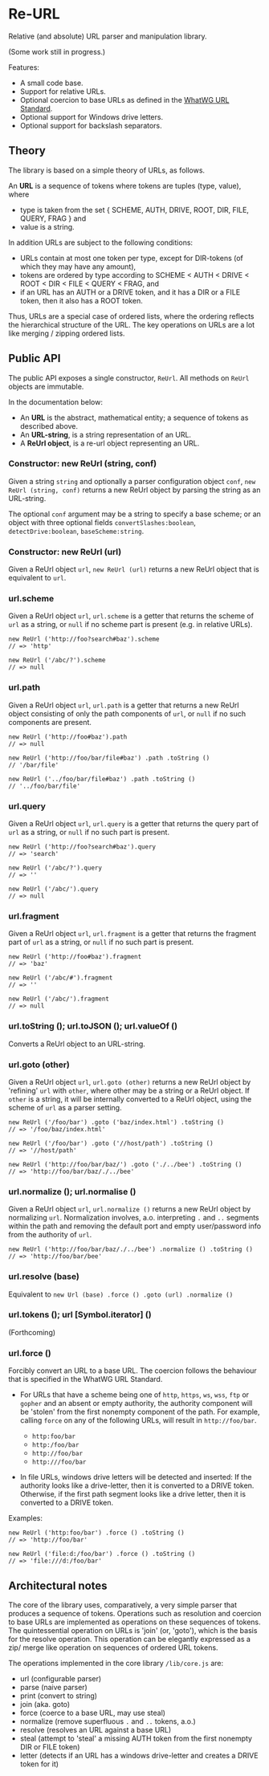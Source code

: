 Re-URL
======

Relative (and absolute) URL parser and manipulation library.

(Some work still in progress.)

Features:

* A small code base. 
* Support for relative URLs. 
* Optional coercion to base URLs as defined in the [WhatWG URL Standard][1]. 
* Optional support for Windows drive letters. 
* Optional support for backslash separators. 

[1]: https://url.spec.whatwg.org/


Theory
------

The library is based on a simple theory of URLs, as follows. 

An **URL** is a sequence of tokens where tokens are tuples (type, value), where

  - type is taken from the set { SCHEME, AUTH, DRIVE, ROOT, DIR, FILE, QUERY, FRAG } and
  - value is a string. 

In addition URLs are subject to the following conditions:

  - URLs contain at most one token per type, except for DIR-tokens (of which they may have any amount),
  - tokens are ordered by type according to SCHEME < AUTH < DRIVE < ROOT < DIR < FILE < QUERY < FRAG, and
  - if an URL has an AUTH or a DRIVE token, and it has a DIR or a FILE token, then it also has a ROOT token. 


Thus, URLs are a special case of ordered lists, where the ordering reflects the hierarchical structure of the URL. 
The key operations on URLs are a lot like merging / zipping ordered lists. 



Public API
----------

The public API exposes a single constructor, `ReUrl`. 
All methods on `ReUrl` objects are immutable. 

In the documentation below:

- An **URL** is the abstract, mathematical entity;
  a sequence of tokens as described above. 
- An **URL-string**, is a string representation of an URL. 
- A **ReUrl object**, is a re-url object representing an URL. 


### Constructor: new ReUrl (string, conf)

Given a string `string` and optionally a parser configuration object `conf`,
`new ReUrl (string, conf)` returns a new ReUrl object by parsing the string as an URL-string.  

The optional `conf` argument may be a string to specify a base scheme;
or an object with three optional fields 
`convertSlashes:boolean`, `detectDrive:boolean`, `baseScheme:string`. 


### Constructor: new ReUrl (url)

Given a ReUrl object `url`, `new ReUrl (url)` returns a new ReUrl object
that is equivalent to `url`. 


### url.scheme

Given a ReUrl object `url`, `url.scheme` is a getter that returns the
scheme of `url` as a string, or `null` if no scheme part is present (e.g. in relative URLs). 

	new ReUrl ('http://foo?search#baz').scheme
	// => 'http'

	new ReUrl ('/abc/?').scheme
	// => null


### url.path

Given a ReUrl object `url`, `url.path` is a getter that returns a new
ReUrl object consisting of only the path components of `url`, or
`null` if no such components are present. 

	new ReUrl ('http://foo#baz').path
	// => null

	new ReUrl ('http://foo/bar/file#baz') .path .toString ()
	// '/bar/file'

	new ReUrl ('../foo/bar/file#baz') .path .toString ()
	// '../foo/bar/file'


### url.query

Given a ReUrl object `url`, `url.query` is a getter that returns the
query part of `url` as a string, or `null` if no such part is present. 

	new ReUrl ('http://foo?search#baz').query
	// => 'search'

	new ReUrl ('/abc/?').query
	// => ''

	new ReUrl ('/abc/').query
	// => null


### url.fragment

Given a ReUrl object `url`, `url.fragment` is a getter that returns the
fragment part of `url` as a string, or `null` if no such part is present. 

	new ReUrl ('http://foo#baz').fragment
	// => 'baz'

	new ReUrl ('/abc/#').fragment
	// => ''

	new ReUrl ('/abc/').fragment
	// => null


### url.toString (); url.toJSON (); url.valueOf ()

Converts a ReUrl object to an URL-string. 


### url.goto (other)

Given a ReUrl object `url`, `url.goto (other)` returns a new ReUrl object
by 'refining' `url` with `other`, where other may be a string or a ReUrl object. 
If `other` is a string, it will be internally converted to a ReUrl object,
using the scheme of `url` as a parser setting. 

	new ReUrl ('/foo/bar') .goto ('baz/index.html') .toString ()
	// => '/foo/baz/index.html'

	new ReUrl ('/foo/bar') .goto ('//host/path') .toString ()
	// => '//host/path'

	new ReUrl ('http://foo/bar/baz/') .goto ('./../bee') .toString ()
	// => 'http://foo/bar/baz/./../bee'


### url.normalize (); url.normalise ()

Given a ReUrl object `url`, `url.normalize ()` returns a new ReUrl object by
normalizing `url`. Normalization involves, a.o. 
interpreting `.` and `..` segments within the path and removing the default port
and empty user/password info from the authority of `url`. 

	new ReUrl ('http://foo/bar/baz/./../bee') .normalize () .toString ()
	// => 'http://foo/bar/bee'
	
	

### url.resolve (base)

Equivalent to `new Url (base) .force () .goto (url) .normalize ()`


### url.tokens (); url \[Symbol.iterator] ()

(Forthcoming)


### url.force ()

Forcibly convert an URL to a base URL. 
The coercion follows the behaviour that is specified in the WhatWG URL Standard. 

- For URLs that have a scheme being one of `http`, `https`, `ws`, `wss`,
`ftp` or `gopher` and an absent or empty authority, the authority component
will be 'stolen' from the first nonempty component of the path. For example,
calling `force` on any of the following URLs, will result in `http://foo/bar`. 

  - `http:foo/bar`
  - `http:/foo/bar`
  - `http://foo/bar`
  - `http:///foo/bar`

- In file URLs, windows drive letters will be detected and inserted:
If the authority looks like a drive-letter, then it is converted to a DRIVE token. 
Otherwise, if the first path segment looks like a drive letter, then
it is converted to a DRIVE token. 

Examples:

	new ReUrl ('http:foo/bar') .force () .toString ()
	// => 'http://foo/bar'

	new ReUrl ('file:d:/foo/bar') .force () .toString ()
	// => 'file:///d:/foo/bar'


Architectural notes
-------------------

The core of the library uses, comparatively, a very simple parser that 
produces a sequence of tokens. Operations such as resolution
and coercion to base URLs are implemented as operations on these sequences of 
tokens. The quintessential operation on URLs is 'join' (or, 'goto'), which is
the basis for the resolve operation. This operation can be elegantly expressed
as a zip/ merge like operation on sequences of ordered URL tokens. 

The operations implemented in the core library `/lib/core.js` are:

- url (configurable parser)
- parse (naive parser)
- print (convert to string)
- join (aka. goto)
- force (coerce to a base URL, may use steal)
- normalize (remove superfluous `.` and `..` tokens, a.o.)
- resolve (resolves an URL against a base URL)
- steal (attempt to 'steal' a missing AUTH token from the first nonempty DIR or FILE token)
- letter (detects if an URL has a windows drive-letter and creates a DRIVE token for it)

